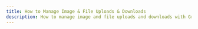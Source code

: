 ```yaml
---
title: How to Manage Image & File Uploads & Downloads
description: How to manage image and file uploads and downloads with GraphQL and AWS Amplify
---
```


<inline-fragment platform="js" src="~/guides/graphql/fragments/js/image-and-file-uploads.md"></inline-fragment> 